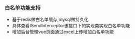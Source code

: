### 白名单功能支持
- 基于redis做白名单缓存,mysql做持久化
- 具体查看ISendInterceptor该接口下的实现类实现白名单功能
- 增加后台管理vue页面通过excel上传增加白名单功能
